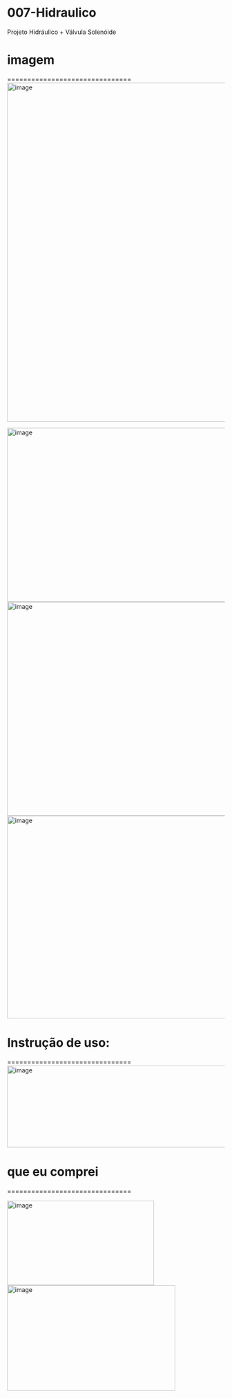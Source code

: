 # 007-Hidraulico
Projeto Hidráulico + Válvula Solenóide 

# imagem
===============================
<img width="1288" height="783" alt="image" src="https://github.com/user-attachments/assets/9b2611d5-0c20-460c-a844-e5125e2f39ab" />

<img width="552" height="402" alt="image" src="https://github.com/user-attachments/assets/cd765556-edb3-4acc-93d1-9096c5641461" />
<img width="546" height="494" alt="image" src="https://github.com/user-attachments/assets/62698916-80cc-44d8-95fc-a02bb4f5f09d" />
<img width="571" height="468" alt="image" src="https://github.com/user-attachments/assets/9ea91d3f-3bca-4d6e-a2a6-06662ec0404b" />

# Instrução de uso: <br>
===============================
<img width="733" height="189" alt="image" src="https://github.com/user-attachments/assets/d1a2d86a-b947-4bbb-ba0e-2eb9aefe4868" />

# que eu comprei
===============================

<img width="340" height="195" alt="image" src="https://github.com/user-attachments/assets/73a85f37-e942-43ab-bbd1-50b6eac36470" />

<img width="389" height="244" alt="image" src="https://github.com/user-attachments/assets/32f31a14-527b-4450-ab23-27a809d41d4d" />


